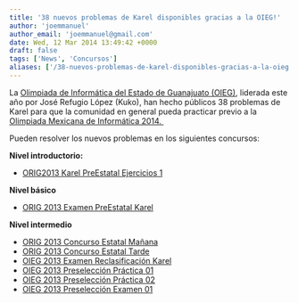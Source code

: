 ```yaml
---
title: '38 nuevos problemas de Karel disponibles gracias a la OIEG!'
author: 'joemmanuel'
author_email: 'joemmanuel@gmail.com'
date: Wed, 12 Mar 2014 13:49:42 +0000
draft: false
tags: ['News', 'Concursos']
aliases: ['/38-nuevos-problemas-de-karel-disponibles-gracias-a-la-oieg']
---
```


La [Olimpiada de Informática del Estado de Guanajuato (OIEG)](http://www.cimat.mx/oieg/orig/2013/), liderada este año por José Refugio López (Kuko), han hecho públicos 38 problemas de Karel para que la comunidad en general pueda practicar previo a la [Olimpiada Mexicana de Informática 2014. ](http://www.olimpiadadeinformatica.org.mx/OMI/OMI/Inicio.aspx)

Pueden resolver los nuevos problemas en los siguientes concursos:

**Nivel introductorio:**

*   [ORIG2013 Karel PreEstatal Ejercicios 1](https://omegaup.com/arena/orig13se1/practice/)

**Nivel básico**

*   [ORIG 2013 Examen PreEstatal Karel](https://omegaup.com/arena/ORIG13EPEK/practice/)

**Nivel intermedio**

*   [ORIG 2013 Concurso Estatal Mañana](https://omegaup.com/arena/ORIG13CEM/practice/)
*   [ORIG 2013 Concurso Estatal Tarde](https://omegaup.com/arena/ORIG13CET/practice/)
*   [OIEG 2013 Examen Reclasificación Karel](https://omegaup.com/arena/OIEG13ERK/practice/)
*   [OIEG 2013 Preselección Práctica 01](https://omegaup.com/arena/OIEG13PSP01/practice/)
*   [OIEG 2013 Preselección Práctica 02](https://omegaup.com/arena/OIEG13PSP02/practice/)
*   [OIEG 2013 Preselección Examen 01](https://omegaup.com/arena/OIEG13PSE01/practice/)